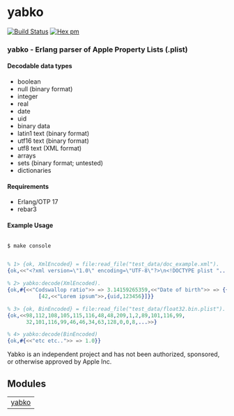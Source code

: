 

# yabko #

[![Build Status](https://travis-ci.org/g-andrade/yabko.png?branch=master)](https://travis-ci.org/g-andrade/yabko)
[![Hex pm](http://img.shields.io/hexpm/v/yabko.svg?style=flat)](https://hex.pm/packages/yabko)


### <a name="yabko_-_Erlang_parser_of_Apple_Property_Lists_(.plist)">yabko - Erlang parser of Apple Property Lists (.plist)</a> ###


#### <a name="Decodable_data_types">Decodable data types</a> ####

* boolean
* null (binary format)
* integer
* real
* date
* uid
* binary data
* latin1 text (binary format)
* utf16 text (binary format)
* utf8 text (XML format)
* arrays
* sets (binary format; untested)
* dictionaries


#### <a name="Requirements">Requirements</a> ####

* Erlang/OTP 17
* rebar3


#### <a name="Example_Usage">Example Usage</a> ####


```

$ make console

```

```erlang

% 1> {ok, XmlEncoded} = file:read_file("test_data/doc_example.xml").
{ok,<<"<?xml version=\"1.0\" encoding=\"UTF-8\"?>\n<!DOCTYPE plist "...>>}

% 2> yabko:decode(XmlEncoded).
{ok,#{<<"Codswallop ratio">> => 3.14159265359,<<"Date of birth">> => {{1973,2,12},{9,18,0}},<<"Name">> => <<"John Doé"/utf8>>,<<"Owned foobars">> => 4321,<<"Pocket contents">> =>
          [42,<<"Lorem ipsum">>,{uid,123456}]}}

% 3> {ok, BinEncoded} = file:read_file("test_data/float32.bin.plist").
{ok,<<98,112,108,105,115,116,48,48,209,1,2,89,101,116,99,
      32,101,116,99,46,46,34,63,128,0,0,8,...>>}

% 4> yabko:decode(BinEncoded)
{ok,#{<<"etc etc..">> => 1.0}}
```
Yabko is an independent project and has not been authorized, sponsored, or otherwise approved by Apple Inc.


## Modules ##


<table width="100%" border="0" summary="list of modules">
<tr><td><a href="https://github.com/g-andrade/yabko/blob/master/doc/yabko.md" class="module">yabko</a></td></tr></table>

